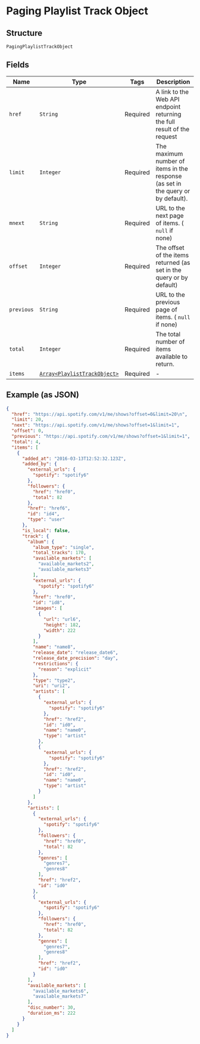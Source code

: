 
# Paging Playlist Track Object

## Structure

`PagingPlaylistTrackObject`

## Fields

| Name | Type | Tags | Description |
|  --- | --- | --- | --- |
| `href` | `String` | Required | A link to the Web API endpoint returning the full result of the request |
| `limit` | `Integer` | Required | The maximum number of items in the response (as set in the query or by default). |
| `mnext` | `String` | Required | URL to the next page of items. ( `null` if none) |
| `offset` | `Integer` | Required | The offset of the items returned (as set in the query or by default) |
| `previous` | `String` | Required | URL to the previous page of items. ( `null` if none) |
| `total` | `Integer` | Required | The total number of items available to return. |
| `items` | [`Array<PlaylistTrackObject>`](../../doc/models/playlist-track-object.md) | Required | - |

## Example (as JSON)

```json
{
  "href": "https://api.spotify.com/v1/me/shows?offset=0&limit=20\n",
  "limit": 20,
  "next": "https://api.spotify.com/v1/me/shows?offset=1&limit=1",
  "offset": 0,
  "previous": "https://api.spotify.com/v1/me/shows?offset=1&limit=1",
  "total": 4,
  "items": [
    {
      "added_at": "2016-03-13T12:52:32.123Z",
      "added_by": {
        "external_urls": {
          "spotify": "spotify6"
        },
        "followers": {
          "href": "href0",
          "total": 82
        },
        "href": "href6",
        "id": "id4",
        "type": "user"
      },
      "is_local": false,
      "track": {
        "album": {
          "album_type": "single",
          "total_tracks": 170,
          "available_markets": [
            "available_markets2",
            "available_markets3"
          ],
          "external_urls": {
            "spotify": "spotify6"
          },
          "href": "href0",
          "id": "id8",
          "images": [
            {
              "url": "url6",
              "height": 182,
              "width": 222
            }
          ],
          "name": "name8",
          "release_date": "release_date6",
          "release_date_precision": "day",
          "restrictions": {
            "reason": "explicit"
          },
          "type": "type2",
          "uri": "uri2",
          "artists": [
            {
              "external_urls": {
                "spotify": "spotify6"
              },
              "href": "href2",
              "id": "id0",
              "name": "name0",
              "type": "artist"
            },
            {
              "external_urls": {
                "spotify": "spotify6"
              },
              "href": "href2",
              "id": "id0",
              "name": "name0",
              "type": "artist"
            }
          ]
        },
        "artists": [
          {
            "external_urls": {
              "spotify": "spotify6"
            },
            "followers": {
              "href": "href0",
              "total": 82
            },
            "genres": [
              "genres7",
              "genres8"
            ],
            "href": "href2",
            "id": "id0"
          },
          {
            "external_urls": {
              "spotify": "spotify6"
            },
            "followers": {
              "href": "href0",
              "total": 82
            },
            "genres": [
              "genres7",
              "genres8"
            ],
            "href": "href2",
            "id": "id0"
          }
        ],
        "available_markets": [
          "available_markets6",
          "available_markets7"
        ],
        "disc_number": 30,
        "duration_ms": 222
      }
    }
  ]
}
```

